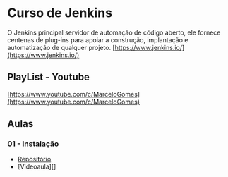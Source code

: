 # Curso de Jenkins

O Jenkins principal servidor de automação de código aberto, ele fornece centenas de plug-ins para apoiar a construção, implantação e automatização de qualquer projeto. [https://www.jenkins.io/](https://www.jenkins.io/)

## PlayList - Youtube
[https://www.youtube.com/c/MarceloGomes](https://www.youtube.com/c/MarceloGomes)

## Aulas

### 01 - Instalação
- [Repositório](01_Instalacao/README.md)
- [Videoaula][]


